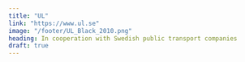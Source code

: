 ```yaml
---
title: "UL"
link: "https://www.ul.se"
image: "/footer/UL_Black_2010.png"
heading: In cooperation with Swedish public transport companies
draft: true
---
```

